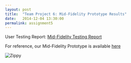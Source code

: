 ```yaml
---
layout: post
title:  "Team Project 6: Mid-Fidelity Prototype Results"
date:   2014-12-04 13:30:00
permalink: assignment5
---
```


User Testing Report: [Mid-Fidelity Testing Report]({{site.files}}/MidFidelityTestingReport.pdf)

For reference, our Mid-Fidelity Prototype is available [here]({{site.baseurl}}/prototype)

![Zippy]({{site.images}}/zippy.png)
